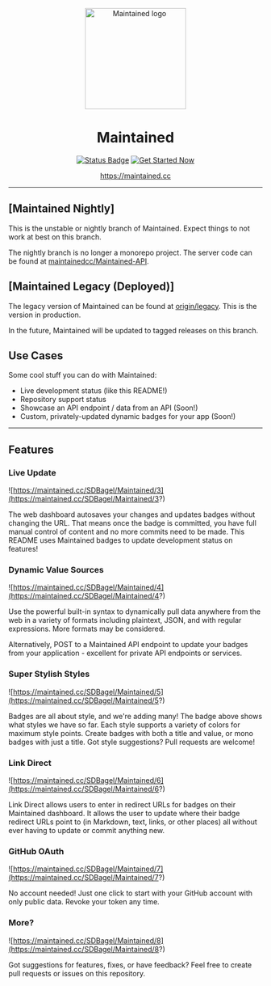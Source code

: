<p align="center"><a href="https://maintained.cc" target="_blank" rel="noopener noreferrer"><img width="200" src="https://maintained.cc/img/favicon.png" alt="Maintained logo"></a></p>
<h1 align="center">Maintained</h1>
<p align="center">
  <a href="https://maintained.cc"><img src="https://maintained.cc/SDBagel/Maintained/1?" alt="Status Badge"></a>
  <a href="https://maintained.cc"><img src="https://maintained.cc/SDBagel/Maintained/2?" alt="Get Started Now"></a>
</p>
<p align="center">
  <a href="https://maintained.cc">https://maintained.cc</a>
</p>
<hr>

## [Maintained Nightly]
This is the unstable or nightly branch of Maintained. Expect things to not work at best on this branch.

The nightly branch is no longer a monorepo project. The server code can be found at [maintainedcc/Maintained-API](https://github.com/maintainedcc/Maintained-API).

## [Maintained Legacy (Deployed)]
The legacy version of Maintained can be found at [origin/legacy](https://github.com/maintainedcc/Maintained/tree/legacy). This is the version in production.

In the future, Maintained will be updated to tagged releases on this branch.

## Use Cases
Some cool stuff you can do with Maintained:

- Live development status (like this README!)
- Repository support status
- Showcase an API endpoint / data from an API (Soon!)
- Custom, privately-updated dynamic badges for your app (Soon!)

<hr>

## Features

### Live Update
![https://maintained.cc/SDBagel/Maintained/3](https://maintained.cc/SDBagel/Maintained/3?)

The web dashboard autosaves your changes and updates badges without changing the URL. That means once the badge is committed, you have full manual control of content and no more commits need to be made. This README uses Maintained badges to update development status on features!

### Dynamic Value Sources
![https://maintained.cc/SDBagel/Maintained/4](https://maintained.cc/SDBagel/Maintained/4?)

Use the powerful built-in syntax to dynamically pull data anywhere from the web in a variety of formats including plaintext, JSON, and with regular expressions. More formats may be considered.

Alternatively, POST to a Maintained API endpoint to update your badges from your application - excellent for private API endpoints or services.

### Super Stylish Styles
![https://maintained.cc/SDBagel/Maintained/5](https://maintained.cc/SDBagel/Maintained/5?)

Badges are all about style, and we're adding many! The badge above shows what styles we have so far. Each style supports a variety of colors for maximum style points. Create badges with both a title and value, or mono badges with just a title. Got style suggestions? Pull requests are welcome!

### Link Direct
![https://maintained.cc/SDBagel/Maintained/6](https://maintained.cc/SDBagel/Maintained/6?)

Link Direct allows users to enter in redirect URLs for badges on their Maintained dashboard. It allows the user to update where their badge redirect URLs point to (in Markdown, text, links, or other places) all without ever having to update or commit anything new.

### GitHub OAuth
![https://maintained.cc/SDBagel/Maintained/7](https://maintained.cc/SDBagel/Maintained/7?)

No account needed! Just one click to start with your GitHub account with only public data. Revoke your token any time.

### More?
![https://maintained.cc/SDBagel/Maintained/8](https://maintained.cc/SDBagel/Maintained/8?)

Got suggestions for features, fixes, or have feedback? Feel free to create pull requests or issues on this repository.

